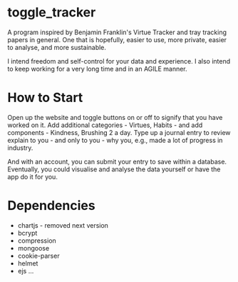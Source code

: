 # toggle_tracker
A program inspired by Benjamin Franklin's Virtue Tracker and tray tracking papers in general. 
One that is hopefully, easier to use, more private, easier to analyse, and more sustainable.

I intend freedom and self-control for your data and experience.
I also intend to keep working for a very long time and in an AGILE manner. 

# How to Start
Open up the website and toggle buttons on or off to signify that you have worked on it.
Add additional categories - Virtues, Habits - and add components - Kindness, Brushing 2 a day.
Type up a journal entry to review explain to you - and only to you - why you, e.g., made a lot of progress in industry.

And with an account, you can submit your entry to save within a database.
Eventually, you could visualise and analyse the data yourself or have the app do it for you.

# Dependencies
- chartjs - removed next version
- bcrypt
- compression
- mongoose
- cookie-parser
- helmet
- ejs
...
